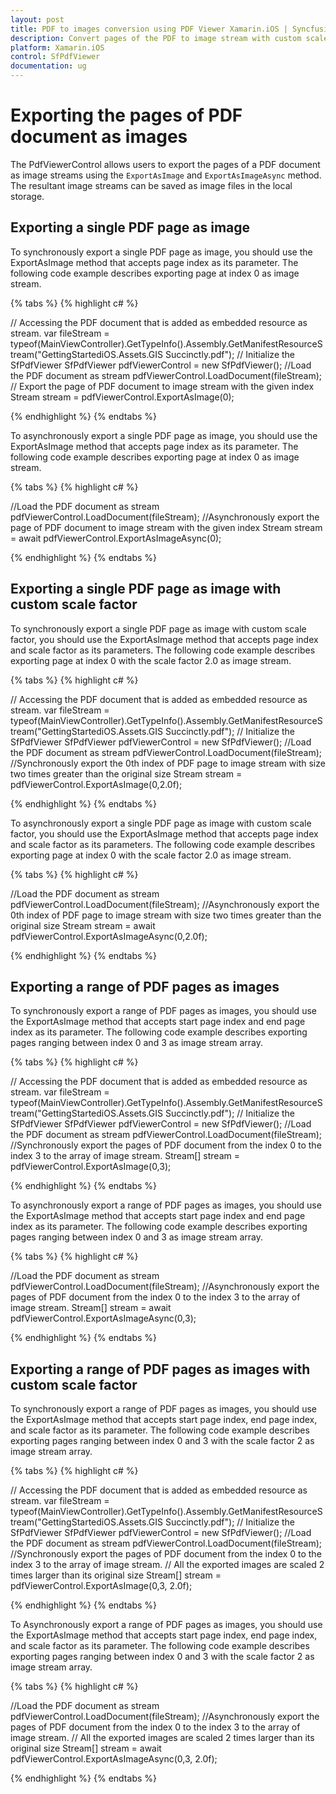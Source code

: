 ```yaml
---
layout: post
title: PDF to images conversion using PDF Viewer Xamarin.iOS | Syncfusion
description: Convert pages of the PDF to image stream with custom scale factor using Syncfusion Xamarin.iOS PDF Viewer 
platform: Xamarin.iOS
control: SfPdfViewer
documentation: ug
---
```


# Exporting the pages of PDF document as images

The PdfViewerControl allows users to export the pages of a PDF document as image streams using the `ExportAsImage` and `ExportAsImageAsync` method. The resultant image streams can be saved as image files in the local storage.

## Exporting a single PDF page as image

To synchronously export a single PDF page as image, you should use the ExportAsImage method that accepts page index as its parameter. The following code example describes exporting page at index 0 as image stream. 

{% tabs %}
{% highlight c# %}

// Accessing the PDF document that is added as embedded resource as stream.
var fileStream = typeof(MainViewController).GetTypeInfo().Assembly.GetManifestResourceStream("GettingStartediOS.Assets.GIS Succinctly.pdf");
// Initialize the SfPdfViewer
SfPdfViewer pdfViewerControl = new SfPdfViewer();
//Load the PDF document as stream
pdfViewerControl.LoadDocument(fileStream);
// Export the page of PDF document to image stream with the given index
Stream stream = pdfViewerControl.ExportAsImage(0);

{% endhighlight %}
{% endtabs %}

To asynchronously export a single PDF page as image, you should use the ExportAsImage method that accepts page index as its parameter. The following code example describes exporting page at index 0 as image stream. 

{% tabs %}
{% highlight c# %}

//Load the PDF document as stream
pdfViewerControl.LoadDocument(fileStream);
//Asynchronously export the page of PDF document to image stream with the given index
Stream stream = await pdfViewerControl.ExportAsImageAsync(0);

{% endhighlight %}
{% endtabs %}

## Exporting a single PDF page as image with custom scale factor

To synchronously export a single PDF page as image with custom scale factor, you should use the ExportAsImage method that accepts page index and scale factor as its parameters. The following code example describes exporting page at index 0 with the scale factor 2.0 as image stream.

{% tabs %}
{% highlight c# %}

// Accessing the PDF document that is added as embedded resource as stream.
var fileStream = typeof(MainViewController).GetTypeInfo().Assembly.GetManifestResourceStream("GettingStartediOS.Assets.GIS Succinctly.pdf");
// Initialize the SfPdfViewer
SfPdfViewer pdfViewerControl = new SfPdfViewer();
//Load the PDF document as stream
pdfViewerControl.LoadDocument(fileStream);
//Synchronously export the 0th index of PDF page to image stream with size two times greater than the original size 
Stream stream = pdfViewerControl.ExportAsImage(0,2.0f);

{% endhighlight %}
{% endtabs %}

To asynchronously export a single PDF page as image with custom scale factor, you should use the ExportAsImage method that accepts page index and scale factor as its parameters. The following code example describes exporting page at index 0 with the scale factor 2.0 as image stream.

{% tabs %}
{% highlight c# %}

//Load the PDF document as stream
pdfViewerControl.LoadDocument(fileStream);
//Asynchronously export the 0th index of PDF page to image stream with size two times greater than the original size 
Stream stream = await pdfViewerControl.ExportAsImageAsync(0,2.0f);

{% endhighlight %}
{% endtabs %}


## Exporting a range of PDF pages as images

To synchronously export a range of PDF pages as images, you should use the ExportAsImage method that accepts start page index and end page index as its parameter. The following code example describes exporting pages ranging between index 0 and 3 as image stream array.

{% tabs %}
{% highlight c# %}

// Accessing the PDF document that is added as embedded resource as stream.
var fileStream = typeof(MainViewController).GetTypeInfo().Assembly.GetManifestResourceStream("GettingStartediOS.Assets.GIS Succinctly.pdf");
// Initialize the SfPdfViewer
SfPdfViewer pdfViewerControl = new SfPdfViewer();
//Load the PDF document as stream
pdfViewerControl.LoadDocument(fileStream);
//Synchronously export the pages of PDF document from the index 0 to the index 3 to the array of image stream.
Stream[] stream = pdfViewerControl.ExportAsImage(0,3);

{% endhighlight %}
{% endtabs %}

To asynchronously export a range of PDF pages as images, you should use the ExportAsImage method that accepts start page index and end page index as its parameter. The following code example describes exporting pages ranging between index 0 and 3 as image stream array.

{% tabs %}
{% highlight c# %}

//Load the PDF document as stream
pdfViewerControl.LoadDocument(fileStream);
//Asynchronously export the pages of PDF document from the index 0 to the index 3 to the array of image stream.
Stream[] stream = await pdfViewerControl.ExportAsImageAsync(0,3);

{% endhighlight %}
{% endtabs %}

## Exporting a range of PDF pages as images with custom scale factor

To synchronously export a range of PDF pages as images, you should use the ExportAsImage method that accepts start page index, end page index, and scale factor as its parameter. The following code example describes exporting pages ranging between index 0 and 3 with the scale factor 2 as image stream array.

{% tabs %}
{% highlight c# %}

// Accessing the PDF document that is added as embedded resource as stream.
var fileStream = typeof(MainViewController).GetTypeInfo().Assembly.GetManifestResourceStream("GettingStartediOS.Assets.GIS Succinctly.pdf");
// Initialize the SfPdfViewer
SfPdfViewer pdfViewerControl = new SfPdfViewer();
//Load the PDF document as stream
pdfViewerControl.LoadDocument(fileStream);
//Synchronously export the pages of PDF document from the index 0 to the index 3 to the array of image stream.
// All the exported images are scaled 2 times larger than its original size
Stream[] stream = pdfViewerControl.ExportAsImage(0,3, 2.0f);

{% endhighlight %}
{% endtabs %}

To Asynchronously export a range of PDF pages as images, you should use the ExportAsImage method that accepts start page index, end page index, and scale factor as its parameter. The following code example describes exporting pages ranging between index 0 and 3 with the scale factor 2 as image stream array.

{% tabs %}
{% highlight c# %}

//Load the PDF document as stream
pdfViewerControl.LoadDocument(fileStream);
//Asynchronously export the pages of PDF document from the index 0 to the index 3 to the array of image stream.
// All the exported images are scaled 2 times larger than its original size
Stream[] stream = await pdfViewerControl.ExportAsImageAsync(0,3, 2.0f);

{% endhighlight %}
{% endtabs %}